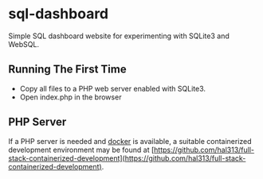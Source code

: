 # sql-dashboard
Simple SQL dashboard website for experimenting with SQLite3 and WebSQL.

## Running The First Time
* Copy all files to a PHP web server enabled with SQLite3.
* Open index.php in the browser

## PHP Server
If a PHP server is needed and [docker](https://www.docker.com/) is available, a suitable containerized development environment may be found at [https://github.com/hal313/full-stack-containerized-development](https://github.com/hal313/full-stack-containerized-development).